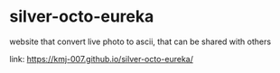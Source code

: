 # silver-octo-eureka
website that convert live photo to ascii, that can be shared with others


link: https://kmj-007.github.io/silver-octo-eureka/

